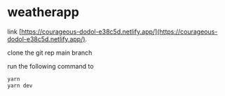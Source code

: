 # weatherapp

link [https://courageous-dodol-e38c5d.netlify.app/](https://courageous-dodol-e38c5d.netlify.app/).

clone the git rep main branch

run the following command to 
```bash
yarn
yarn dev